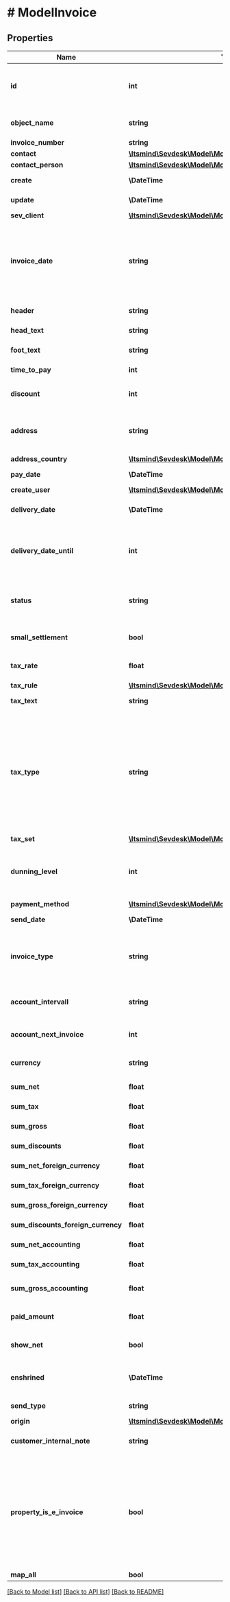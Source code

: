 # # ModelInvoice

## Properties

Name | Type | Description | Notes
------------ | ------------- | ------------- | -------------
**id** | **int** | The invoice id. &lt;span style&#x3D;&#39;color:red&#39;&gt;Required&lt;/span&gt; if you want to create or update an invoice position for an existing invoice | [optional]
**object_name** | **string** | The invoice object name. | [optional] [default to 'Invoice']
**invoice_number** | **string** | The invoice number | [optional]
**contact** | [**\Itsmind\Sevdesk\Model\ModelInvoiceContact**](ModelInvoiceContact.md) |  |
**contact_person** | [**\Itsmind\Sevdesk\Model\ModelInvoiceContactPerson**](ModelInvoiceContactPerson.md) |  |
**create** | **\DateTime** | Date of invoice creation | [optional] [readonly]
**update** | **\DateTime** | Date of last invoice update | [optional] [readonly]
**sev_client** | [**\Itsmind\Sevdesk\Model\ModelInvoiceSevClient**](ModelInvoiceSevClient.md) |  | [optional]
**invoice_date** | **string** | Needs to be provided as timestamp or dd.mm.yyyy  **Requirements:** * For final invoices (invoiceType &#x3D; &#39;ER&#39;), the invoiceDate must be later than or equal to the invoiceDate of related advance (invoiceType &#x3D; &#39;AR&#39;) / partial (invoiceType &#x3D; &#39;TR&#39;) invoices.&lt;/li&gt; |
**header** | **string** | Normally consist of prefix plus the invoice number | [optional]
**head_text** | **string** | Certain html tags can be used here to format your text | [optional]
**foot_text** | **string** | Certain html tags can be used here to format your text | [optional]
**time_to_pay** | **int** | The time the customer has to pay the invoice in days | [optional]
**discount** | **int** | If you want to give a discount, define the percentage here. Otherwise provide zero as value |
**address** | **string** | Complete address of the recipient including name, street, city, zip and country.       * Line breaks can be used and will be displayed on the invoice pdf. | [optional]
**address_country** | [**\Itsmind\Sevdesk\Model\ModelInvoiceAddressCountry**](ModelInvoiceAddressCountry.md) |  |
**pay_date** | **\DateTime** | Needs to be timestamp or dd.mm.yyyy | [optional]
**create_user** | [**\Itsmind\Sevdesk\Model\ModelCreditNoteCreateUser**](ModelCreditNoteCreateUser.md) |  | [optional]
**delivery_date** | **\DateTime** | Timestamp. This can also be a date range if you also use the attribute deliveryDateUntil | [optional]
**delivery_date_until** | **int** | If the delivery date should be a time range, another timestamp can be provided in this attribute       * to define a range from timestamp used in deliveryDate attribute to the timestamp used here. | [optional]
**status** | **string** | Please have a look in our       &lt;a href&#x3D;&#39;#tag/Invoice/Types-and-status-of-invoices&#39;&gt;Types and status of invoices&lt;/a&gt;       to see what the different status codes mean |
**small_settlement** | **bool** | Defines if the client uses the small settlement scheme.      If yes, the invoice must not contain any vat | [optional]
**tax_rate** | **float** | This is not used anymore. Use the taxRate of the individual positions instead. |
**tax_rule** | [**\Itsmind\Sevdesk\Model\ModelCreditNoteResponseTaxRule**](ModelCreditNoteResponseTaxRule.md) |  |
**tax_text** | **string** | A common tax text would be &#39;Umsatzsteuer 19%&#39; |
**tax_type** | **string** | **Use this in sevdesk-Update 1.0 (instead of taxRule).**  Tax type of the invoice. There are four tax types: 1. default - Umsatzsteuer ausweisen 2. eu - Steuerfreie innergemeinschaftliche Lieferung (Europäische Union) 3. noteu - Steuerschuldnerschaft des Leistungsempfängers (außerhalb EU, z. B. Schweiz) 4. custom - Using custom tax set 5. ss - Not subject to VAT according to §19 1 UStG Tax rates are heavily connected to the tax type used. |
**tax_set** | [**\Itsmind\Sevdesk\Model\ModelInvoiceTaxSet**](ModelInvoiceTaxSet.md) |  | [optional]
**dunning_level** | **int** | Defines how many reminders have already been sent for the invoice.      Starts with 1 (Payment reminder) and should be incremented by one every time another reminder is sent. | [optional] [readonly]
**payment_method** | [**\Itsmind\Sevdesk\Model\ModelInvoicePaymentMethod**](ModelInvoicePaymentMethod.md) |  | [optional]
**send_date** | **\DateTime** | The date the invoice was sent to the customer | [optional]
**invoice_type** | **string** | Type of the invoice. For more information on the different types, check       &lt;a href&#x3D;&#39;#tag/Invoice/Types-and-status-of-invoices&#39;&gt;this&lt;/a&gt; section |
**account_intervall** | **string** | The interval in which recurring invoices are due as ISO-8601 duration.&lt;br&gt;       Necessary attribute for all recurring invoices. | [optional] [readonly]
**account_next_invoice** | **int** | Timestamp when the next invoice will be generated by this recurring invoice. | [optional] [readonly]
**currency** | **string** | Currency used in the invoice. Needs to be currency code according to ISO-4217 |
**sum_net** | **float** | Net sum of the invoice | [optional] [readonly]
**sum_tax** | **float** | Tax sum of the invoice | [optional] [readonly]
**sum_gross** | **float** | Gross sum of the invoice | [optional] [readonly]
**sum_discounts** | **float** | Sum of all discounts in the invoice | [optional] [readonly]
**sum_net_foreign_currency** | **float** | Net sum of the invoice in the foreign currency | [optional] [readonly]
**sum_tax_foreign_currency** | **float** | Tax sum of the invoice in the foreign currency | [optional] [readonly]
**sum_gross_foreign_currency** | **float** | Gross sum of the invoice in the foreign currency | [optional] [readonly]
**sum_discounts_foreign_currency** | **float** | Discounts sum of the invoice in the foreign currency | [optional] [readonly]
**sum_net_accounting** | **float** | Net accounting sum of the invoice. Is usually the same as sumNet | [optional] [readonly]
**sum_tax_accounting** | **float** | Tax accounting sum of the invoice. Is usually the same as sumTax | [optional] [readonly]
**sum_gross_accounting** | **float** | Gross accounting sum of the invoice. Is usually the same as sumGross | [optional] [readonly]
**paid_amount** | **float** | Amount which has already been paid for this invoice by the customer | [optional] [readonly]
**show_net** | **bool** | If true, the net amount of each position will be shown on the invoice. Otherwise gross amount | [optional]
**enshrined** | **\DateTime** | Enshrined invoices cannot be changed. Can only be set via [Invoice/{invoiceId}/enshrine](#tag/Invoice/operation/invoiceEnshrine). This operation cannot be undone. | [optional] [readonly]
**send_type** | **string** | Type which was used to send the invoice. | [optional]
**origin** | [**\Itsmind\Sevdesk\Model\ModelInvoiceOrigin**](ModelInvoiceOrigin.md) |  | [optional]
**customer_internal_note** | **string** | Internal note of the customer. Contains data entered into field &#39;Referenz/Bestellnummer&#39; | [optional]
**property_is_e_invoice** | **bool** | If true, the invoice will be created as e-invoice.  To create a valid e-invoice some extra data are required - sevClient     - addressStreet     - addressZip     - addressCity     - bankIban     - bankBic     - contactEmail     - contactPhone     - taxNumber     - vatNumber - contact     - buyerReference     - email - invoice     - paymentMethod     - addressStreet     - addressZip     - addressCity     - addressCountry     - contact | [optional]
**map_all** | **bool** |  |

[[Back to Model list]](../../README.md#models) [[Back to API list]](../../README.md#endpoints) [[Back to README]](../../README.md)
